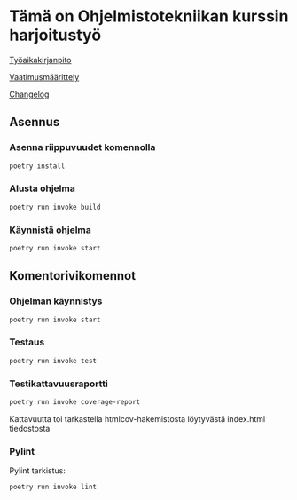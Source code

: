 # Tämä on Ohjelmistotekniikan kurssin harjoitustyö
[Työaikakirjanpito](https://github.com/evahteri/ot-harjoitustyo/blob/master/dokumentaatio/tuntikirjanpito.md)

[Vaatimusmäärittely](https://github.com/evahteri/ot-harjoitustyo/blob/master/dokumentaatio/vaatimusmaarittely.md)

[Changelog](https://github.com/evahteri/ot-harjoitustyo/blob/master/dokumentaatio/changelog.md)

## Asennus

### Asenna riippuvuudet komennolla 

```bash
poetry install
```
### Alusta ohjelma

```bash
poetry run invoke build
```
### Käynnistä ohjelma

```bash
poetry run invoke start
```

## Komentorivikomennot

### Ohjelman käynnistys

```bash
poetry run invoke start
```
### Testaus

```bash
poetry run invoke test
```
### Testikattavuusraportti

```bash
poetry run invoke coverage-report
```
Kattavuutta toi tarkastella htmlcov-hakemistosta löytyvästä index.html tiedostosta

### Pylint

Pylint tarkistus:

```bash
poetry run invoke lint
```
